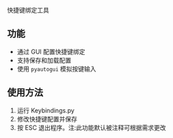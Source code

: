 快捷键绑定工具

## 功能
- 通过 GUI 配置快捷键绑定
- 支持保存和加载配置
- 使用 `pyautogui` 模拟按键输入

## 使用方法
1. 运行 Keybindings.py
2. 修改快捷键配置并保存
3. 按 ESC 退出程序。注:此功能默认被注释可根据需求更改
